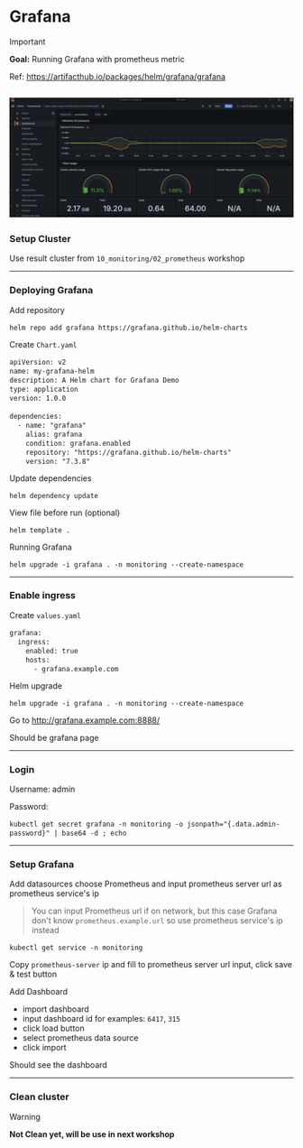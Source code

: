 # Grafana

> [!IMPORTANT]  
> **Goal:** Running Grafana with prometheus metric

Ref: https://artifacthub.io/packages/helm/grafana/grafana

![dashboard](dashboard.png)
---

### Setup Cluster

Use result cluster from `10_monitoring/02_prometheus` workshop

---

### Deploying Grafana

Add repository
```
helm repo add grafana https://grafana.github.io/helm-charts
```

Create `Chart.yaml`
```
apiVersion: v2
name: my-grafana-helm
description: A Helm chart for Grafana Demo
type: application
version: 1.0.0

dependencies:
  - name: "grafana"
    alias: grafana
    condition: grafana.enabled
    repository: "https://grafana.github.io/helm-charts"
    version: "7.3.8"
```

Update dependencies
```
helm dependency update
```

View file before run (optional)
```
helm template .
```

Running Grafana
```
helm upgrade -i grafana . -n monitoring --create-namespace
```

---

### Enable ingress
Create `values.yaml`
```
grafana:
  ingress:
    enabled: true
    hosts:
      - grafana.example.com
```

Helm upgrade
```
helm upgrade -i grafana . -n monitoring --create-namespace
```

Go to http://grafana.example.com:8888/

Should be grafana page

---

### Login

Username: admin

Password:
```
kubectl get secret grafana -n monitoring -o jsonpath="{.data.admin-password}" | base64 -d ; echo
```

---

### Setup Grafana

Add datasources choose Prometheus and input prometheus server url as prometheus service's ip
> You can input Prometheus url if on network, but this case Grafana don't know `prometheus.example.url` so use prometheus service's ip instead
```
kubectl get service -n monitoring
```

Copy `prometheus-server` ip and fill to prometheus server url input, click save & test button

Add Dashboard 
- import dashboard
- input dashboard id for examples: `6417`, `315`
- click load button
- select prometheus data source
- click import

Should see the dashboard

---

### Clean cluster

> [!WARNING]  
> **Not Clean yet, will be use in next workshop**
